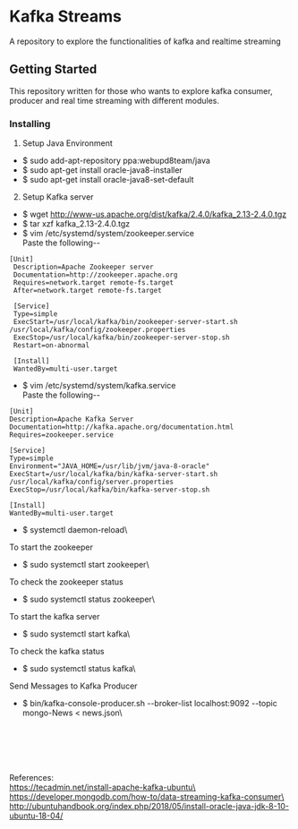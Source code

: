 # Kafka Streams
A repository to explore the functionalities of kafka and realtime streaming

## Getting Started
This repository written for those who wants to explore kafka consumer, producer and real time streaming with different modules.

### Installing

1. Setup Java Environment
* $ sudo add-apt-repository ppa:webupd8team/java
* $ sudo apt-get install oracle-java8-installer
* $ sudo apt-get install oracle-java8-set-default

2. Setup Kafka server

* $ wget http://www-us.apache.org/dist/kafka/2.4.0/kafka_2.13-2.4.0.tgz
* $ tar xzf kafka_2.13-2.4.0.tgz
* $ vim /etc/systemd/system/zookeeper.service\
 Paste the following--
```
[Unit]
 Description=Apache Zookeeper server
 Documentation=http://zookeeper.apache.org
 Requires=network.target remote-fs.target
 After=network.target remote-fs.target
 
 [Service]
 Type=simple
 ExecStart=/usr/local/kafka/bin/zookeeper-server-start.sh /usr/local/kafka/config/zookeeper.properties
 ExecStop=/usr/local/kafka/bin/zookeeper-server-stop.sh
 Restart=on-abnormal
 
 [Install]
 WantedBy=multi-user.target
```
 
* $ vim /etc/systemd/system/kafka.service\
 Paste the following--
```
[Unit]
Description=Apache Kafka Server
Documentation=http://kafka.apache.org/documentation.html
Requires=zookeeper.service

[Service]
Type=simple
Environment="JAVA_HOME=/usr/lib/jvm/java-8-oracle"
ExecStart=/usr/local/kafka/bin/kafka-server-start.sh /usr/local/kafka/config/server.properties
ExecStop=/usr/local/kafka/bin/kafka-server-stop.sh

[Install]
WantedBy=multi-user.target
```
 
* $ systemctl daemon-reload\
 
 To start the zookeeper
* $ sudo systemctl start zookeeper\

To check the zookeeper status
* $ sudo systemctl status zookeeper\

To start the kafka server
* $ sudo systemctl start kafka\

To check the kafka status
* $ sudo systemctl status kafka\

Send Messages to Kafka Producer
* $ bin/kafka-console-producer.sh --broker-list localhost:9092 --topic mongo-News < news.json\




\
\
\
\
\
References: \
https://tecadmin.net/install-apache-kafka-ubuntu\
https://developer.mongodb.com/how-to/data-streaming-kafka-consumer\
http://ubuntuhandbook.org/index.php/2018/05/install-oracle-java-jdk-8-10-ubuntu-18-04/
